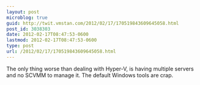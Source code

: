 ```yaml
---
layout: post
microblog: true
guid: http://twit.vmstan.com/2012/02/17/170519843609645058.html
post_id: 3038303
date: 2012-02-17T08:47:53-0600
lastmod: 2012-02-17T08:47:53-0600
type: post
url: /2012/02/17/170519843609645058.html
---
```

The only thing worse than dealing with Hyper-V, is having multiple servers and no SCVMM to manage it. The default Windows tools are crap.
